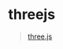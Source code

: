 # threejs

> [three.js](https://threejs.org/docs/index.html#manual/en/introduction/Creating-a-scene)
